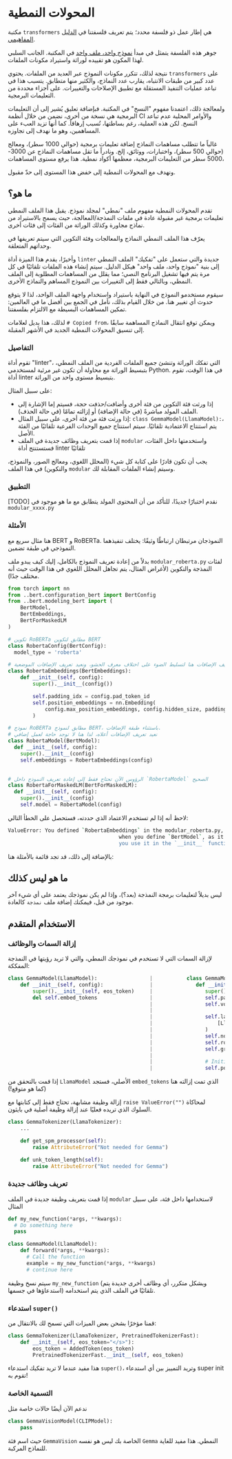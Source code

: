 # المحولات النمطية

مكتبة `transformers` هي إطار عمل ذو فلسفة محدد؛ يتم تعريف فلسفتنا في [الدليل المفاهيمي](./philosophy).

جوهر هذه الفلسفة يتمثل في مبدأ [نموذج واحد، ملف واحد](https://huggingface.co/blog/transformers-design-philosophy)
في المكتبة. الجانب السلبي لهذا المكون هو تقييده لوراثة واستيراد مكونات الملفات.

نتيجة لذلك، تتكرر مكونات النموذج عبر العديد من الملفات. يحتوي `transformers` على عدد كبير من طبقات الانتباه، يقارب عدد النماذج، والكثير منها متطابق.  يتسبب هذا في تباعد عمليات التنفيذ المستقلة مع تطبيق الإصلاحات والتغييرات.
على أجزاء محددة من التعليمات البرمجية.

ولمعالجة ذلك، اعتمدنا مفهوم "النسخ" في المكتبة.  فبإضافة تعليق يُشير إلى أن التعليمات البرمجية هي نسخة من أخرى، نضمن من خلال أنظمة  CI والأوامر المحلية عدم تباعد النسخ.  لكن هذه العملية، رغم بساطتها، تُسبب إرهاقاً.  كما أنها تزيد العبء على المساهمين، وهو ما نهدف إلى تجاوزه.

غالباً ما تتطلب مساهمات النماذج إضافة تعليمات برمجية (حوالي 1000 سطر)، ومعالج (حوالي 500 سطر)، واختبارات، ووثائق، إلخ. ونادراً ما تقل مساهمات النماذج عن 3000-5000 سطر من التعليمات البرمجية،  معظمها أكواد نمطية.  هذا يرفع مستوى  المساهمات،

ونهدف مع المحولات النمطية إلى خفض هذا المستوى إلى حدّ مقبول.

## ما هو؟

تقدم المحولات النمطية مفهوم ملف "نمطي" لمجلد نموذج. يقبل هذا الملف النمطي تعليمات برمجية
غير مقبولة عادة في ملفات النمذجة/المعالجة، حيث يسمح بالاستيراد من نماذج مجاورة وكذلك
الوراثة من الفئات إلى فئات أخرى.

يعرّف هذا الملف النمطي النماذج والمعالجات وفئة التكوين التي سيتم تعريفها في وحداتهم
المتعلقة.

وأخيرًا، يقدم هذا الميزة أداة `linter` جديدة والتي ستعمل على "تفكيك" الملف النمطي إلى بنية "نموذج واحد، ملف واحد"
هيكل الدليل. سيتم إنشاء هذه الملفات تلقائيًا في كل مرة يتم فيها تشغيل البرنامج النصي؛ مما يقلل من المساهمات المطلوبة
إلى الملف النمطي، وبالتالي فقط إلى التغييرات بين النموذج المساهم والنماذج الأخرى.

سيقوم مستخدمو النموذج في النهاية باستيراد واستخدام واجهة الملف الواحد، لذا لا يتوقع حدوث أي تغيير هنا. من خلال القيام بذلك،
نأمل في الجمع بين أفضل ما في العالمين: تمكين المساهمات البسيطة مع الالتزام بفلسفتنا.

لذلك، هذا بديل لعلامات `# Copied from`، ويمكن توقع انتقال النماذج المساهمة سابقًا إلى
تنسيق المحولات النمطية الجديد في الأشهر المقبلة.

### التفاصيل

تقوم أداة "linter"، التي تفكك الوراثة وتنشئ جميع الملفات الفردية من الملف النمطي، بتبسيط الوراثة مع محاولة أن تكون غير مرئية لمستخدمي Python. في هذا الوقت، تقوم أداة linter بتبسيط مستوى واحد من
الوراثة.

على سبيل المثال:
- إذا ورثت فئة التكوين من فئة أخرى وأضافت/حذفت حجة، فسيتم إما الإشارة إلى الملف المولد مباشرةً
  (في حالة الإضافة) أو إزالته تمامًا (في حالة الحذف).
- إذا ورثت فئة من فئة أخرى، على سبيل المثال: `class GemmaModel(LlamaModel):`، يتم استنتاج الاعتمادية تلقائيًا.
  سيتم استنتاج جميع الوحدات الفرعية تلقائيًا من الفئة الأصل.
- إذا قمت بتعريف وظائف جديدة في الملف `modular` واستخدمتها داخل الفئات، فستستنتج أداة linter تلقائيًا

يجب أن تكون قادرًا على كتابة كل شيء (المحلل اللغوي، ومعالج الصور، والنموذج، والتكوين) في هذا الملف
`modular` وسيتم إنشاء الملفات المقابلة لك.

### التطبيق

[TODO] نقدم اختبارًا جديدًا، للتأكد من أن المحتوى المولد يتطابق مع ما هو موجود في `modular_xxxx.py`

### الأمثلة

هنا مثال سريع مع BERT و RoBERTa. النموذجان مرتبطان ارتباطًا وثيقًا: يختلف تنفيذهما النموذجي
في طبقة تضمين.

بدلاً من إعادة تعريف النموذج بالكامل، إليك كيف يبدو ملف `modular_roberta.py` لفئات النمذجة والتكوين (لأغراض المثال، يتم تجاهل المحلل اللغوي في هذا الوقت حيث أنه مختلف جدًا).

```python
from torch import nn
from ..bert.configuration_bert import BertConfig
from ..bert.modeling_bert import (
    BertModel,
    BertEmbeddings,
    BertForMaskedLM
)

# تكوين RoBERTa مطابق لتكوين BERT
class RobertaConfig(BertConfig):
  model_type = 'roberta'

# نعيد تعريف الإضافات هنا لتسليط الضوء على اختلاف معرف الحشو، ونعيد تعريف الإضافات الموضعية
class RobertaEmbeddings(BertEmbeddings):
    def __init__(self, config):
        super().__init__(config())

        self.padding_idx = config.pad_token_id
        self.position_embeddings = nn.Embedding(
            config.max_position_embeddings, config.hidden_size, padding_idx=self.padding_idx
        )

# نموذج RoBERTa مطابق لنموذج BERT، باستثناء طبقة الإضافات.
# نعيد تعريف الإضافات أعلاه، لذا هنا لا توجد حاجة لعمل إضافي
class RobertaModel(BertModel):
  def __init__(self, config):
    super().__init__(config)
    self.embeddings = RobertaEmbeddings(config)

      
# الرؤوس الآن تحتاج فقط إلى إعادة تعريف النموذج داخل `RobertaModel` الصحيح
class RobertaForMaskedLM(BertForMaskedLM):
  def __init__(self, config):
    super().__init__(config)
    self.model = RobertaModel(config)
```

لاحظ أنه إذا لم تستخدم الاعتماد الذي حددته، فستحصل على الخطأ التالي:

```bash
ValueError: You defined `RobertaEmbeddings` in the modular_roberta.py, it should be used
                                    when you define `BertModel`, as it is one of it's direct dependencies. Make sure
                                    you use it in the `__init__` function.
```

بالإضافة إلى ذلك، قد تجد قائمة بالأمثلة هنا:

## ما هو ليس كذلك

ليس بديلاً لتعليمات برمجة النمذجة (بعد؟)، وإذا لم يكن نموذجك يعتمد على أي شيء آخر موجود من قبل، فيمكنك إضافة ملف `نمذجة` كالعادة.


## الاستخدام المتقدم

### إزالة السمات والوظائف
لإزالة السمات التي لا تستخدم في نموذجك النمطي، والتي لا تريد رؤيتها في النمذجة المفككة:

```python
class GemmaModel(LlamaModel):                 |           class GemmaModel(PreTrainedModel):
    def __init__(self, config):               |              def __init__(self, config):
        super().__init__(self, eos_token)     |                 super().__init__(config)
        del self.embed_tokens                 |                 self.padding_idx = config.pad_token_id
                                              |                 self.vocab_size = config.vocab_size
                                              |
                                              |                 self.layers = nn.ModuleList(
                                              |                     [LlamaDecoderLayer(config, layer_idx) for layer_idx in range(config.num_hidden_layers)]
                                              |                 )
                                              |                 self.norm = LlamaRMSNorm(config.hidden_size, eps=config.rms_norm_eps)
                                              |                 self.rotary_emb = LlamaRotaryEmbedding(config=config)
                                              |                 self.gradient_checkpointing = False
                                              |                 
                                              |                 # Initialize weights and apply final processing
                                              |                 self.post_init()
```
إذا قمت بالتحقق من `LlamaModel` الأصلي، فستجد `embed_tokens` الذي تمت إزالته هنا (كما هو متوقع!)

إزالة وظيفة مشابهة، تحتاج فقط إلى كتابتها مع `raise ValueError("")` لمحاكاة السلوك الذي تريده فعليًا عند إزالة وظيفة أصلية في بايثون.

```python
class GemmaTokenizer(LlamaTokenizer):
    ...

    def get_spm_processor(self):
        raise AttributeError("Not needed for Gemma")

    def unk_token_length(self):
        raise AttributeError("Not needed for Gemma")
```

### تعريف وظائف جديدة

إذا قمت بتعريف وظيفة جديدة في الملف `modular` لاستخدامها داخل فئة، على سبيل المثال

```python
def my_new_function(*args, **kwargs):
  # Do something here
  pass

class GemmaModel(LlamaModel):
    def forward(*args, **kwargs):
      # Call the function
      example = my_new_function(*args, **kwargs)
      # continue here
```

سيتم نسخ وظيفة `my_new_function` (وبشكل متكرر، أي وظائف أخرى جديدة يتم استدعاؤها في جسمها) تلقائيًا
في الملف الذي يتم استخدامه.

### استدعاء `super()`
قمنا مؤخرًا بشحن بعض الميزات التي تسمح لك بالانتقال من:
```python
class GemmaTokenizer(LlamaTokenizer, PretrainedTokenizerFast):         |           class GemmaModel(nn.Module):
    def __init__(self, eos_token="</s>"):                              |             def __init__(self):
        eos_token = AddedToken(eos_token)                              |                eos_token = AddedToken(eos_token)
        PretrainedTokenizerFast.__init__(self, eos_token)              |                super().__init__(eos_token)
```
هذا مفيد عندما لا تريد تفكيك استدعاء `super()`، وتريد التمييز بين أي استدعاء super init تقوم به!

### التسمية الخاصة
ندعم الآن أيضًا حالات خاصة مثل
```python
class GemmaVisionModel(CLIPModel):                                 
    pass
```
حيث اسم فئة `GemmaVision` الخاصة بك ليس هو نفسه `Gemma` النمطي. هذا مفيد للغاية للنماذج المركبة.
